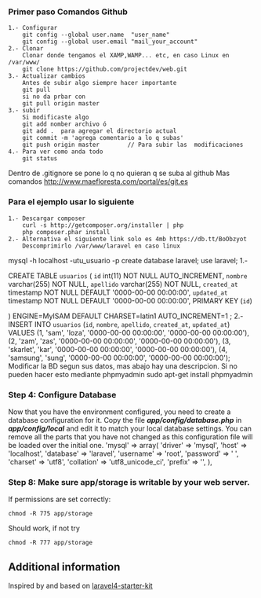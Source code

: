 ### Primer paso Comandos Github
    1.- Configurar
    	git config --global user.name  "user_name"
	    git config --global user.email "mail_your_account"
    2.- Clonar 
    	Clonar donde tengamos el XAMP,WAMP... etc, en caso Linux en /var/www/
    	git clone https://github.com/projectdev/web.git
    3.- Actualizar cambios
    	Antes de subir algo siempre hacer importante 
    	git pull 
        si no da prbar con 
        git pull origin master 
    3.- subir 
    	Si modificaste algo 
    	git add nomber archivo ó 
    	git add .  para agregar el directorio actual
    	git commit -m 'agrega comentario a lo q subas'
    	git push origin master        // Para subir las  modificaciones
    4.- Para ver como anda todo
	    git status
Dentro de .gitignore se pone lo q no quieran q se suba al github
Mas comandos http://www.maefloresta.com/portal/es/git.es

### Para el ejemplo usar lo siguiente
    1.- Descargar composer 
        curl -s http://getcomposer.org/installer | php
        php composer.phar install
    2.- Alternativa el siguiente link solo es 4mb https://db.tt/BoObzyot
        Descomprimirlo /var/www/laravel en caso linux 

mysql -h localhost -utu_usuario -p
create database laravel;
use laravel;
1.-

CREATE TABLE `usuarios` (
  `id` int(11) NOT NULL AUTO_INCREMENT,
  `nombre` varchar(255) NOT NULL,
  `apellido` varchar(255) NOT NULL,
  `created_at` timestamp NOT NULL DEFAULT '0000-00-00 00:00:00',
  `updated_at` timestamp NOT NULL DEFAULT '0000-00-00 00:00:00',
  PRIMARY KEY (`id`)
 
) ENGINE=MyISAM  DEFAULT CHARSET=latin1 AUTO_INCREMENT=1 ;
2.-
INSERT INTO `usuarios` (`id`, `nombre`, `apellido`, `created_at`, `updated_at`) VALUES
(1, 'sam', 'loza', '0000-00-00 00:00:00', '0000-00-00 00:00:00'),
(2, 'zam', 'zas', '0000-00-00 00:00:00', '0000-00-00 00:00:00'),
(3, 'skarlet', 'kar', '0000-00-00 00:00:00', '0000-00-00 00:00:00'),
(4, 'samsung', 'sung', '0000-00-00 00:00:00', '0000-00-00 00:00:00');
Modificar la BD segun sus datos, mas abajo hay una descripcion.
Si no pueden hacer esto mediante phpmyadmin sudo apt-get install phpmyadmin

### Step 4: Configure Database
Now that you have the environment configured, you need to create a database configuration for it. Copy the file ***app/config/database.php*** in ***app/config/local*** and edit it to match your local database settings. You can remove all the parts that you have not changed as this configuration file will be loaded over the initial one.
	'mysql' => array(
			'driver'    => 'mysql',
			'host'      => 'localhost',
			'database'  => 'laravel',
			'username'  => 'root',
			'password'  => ' ',
			'charset'   => 'utf8',
			'collation' => 'utf8_unicode_ci',
			'prefix'    => '',
		),
		
### Step 8: Make sure app/storage is writable by your web server.

If permissions are set correctly:

    chmod -R 775 app/storage

Should work, if not try

    chmod -R 777 app/storage

## Additional information

Inspired by and based on [laravel4-starter-kit](https://github.com/brunogaspar/laravel4-starter-kit)
